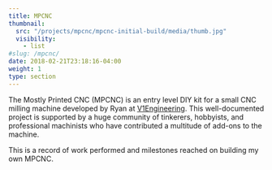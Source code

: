 ```yaml
---
title: MPCNC
thumbnail:
  src: "/projects/mpcnc/mpcnc-initial-build/media/thumb.jpg"
  visibility:
    - list
#slug: /mpcnc/
date: 2018-02-21T23:18:16-04:00
weight: 1
type: section
---
```


The Mostly Printed CNC (MPCNC) is an entry level DIY kit for a small CNC milling machine developed by Ryan at [V1Engineering](https://www.v1engineering.com/). This well-documented project is supported by a huge community of tinkerers, hobbyists, and professional machinists who have contributed a multitude of add-ons to the machine.

This is a record of work performed and milestones reached on building my own MPCNC.